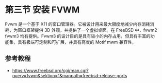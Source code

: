 # 第三节 安装 FVWM

Fvwm 是一个基于 X11 的窗口管理器。它被设计用来最大限度地减少内存消耗消耗，为窗口框架提供 3D 外观，并提供了一个虚拟桌面。在 FreeBSD 中，fvwm2 fvwm3 均有提供。Fvwm3 的设计目的是具有较小的内存占用，但具有丰富的功能集，具有极端可定制和可扩展，并具有高度的 Motif mwm 兼容性。

## 参考教程

 - <https://www.freebsd.org/cgi/man.cgi?query=fvwm&sektion=1&manpath=freebsd-release-ports>
